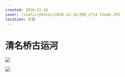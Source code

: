 ```yaml
---
created: 2016-12-16
cover: /static/photos/2016-12-16/IMG_2714.thumb.JPG
location: 无锡
---
```


# 清名桥古运河

![](/static/photos/2016-12-16/IMG_2714.JPG)

![](/static/photos/2016-12-16/IMG_2717.JPG)
